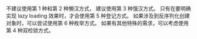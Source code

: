 不建议使用第 1 种和第 2 种懒汉方式，
建议使用第 3 种饿汉方式。
只有在要明确实现 lazy loading 效果时，才会使用第 5 种登记方式。
如果涉及到反序列化创建对象时，可以尝试使用第 6 种枚举方式。
如果有其他特殊的需求，可以考虑使用第 4 种双检锁方式。